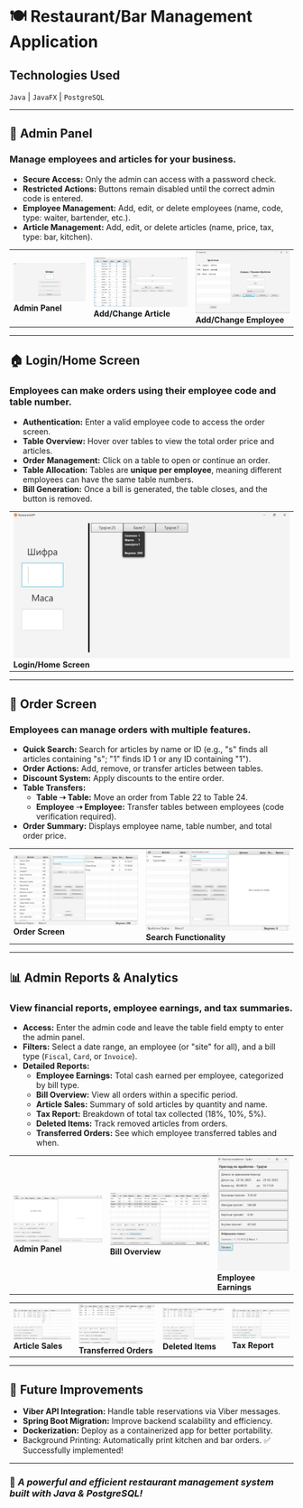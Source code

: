 # 🍽️ Restaurant/Bar Management Application

## **Technologies Used**  
`Java` | `JavaFX` | `PostgreSQL`

---

## 🔑 Admin Panel  
### Manage employees and articles for your business.  
- **Secure Access:** Only the admin can access with a password check.  
- **Restricted Actions:** Buttons remain disabled until the correct admin code is entered.  
- **Employee Management:** Add, edit, or delete employees (name, code, type: waiter, bartender, etc.).  
- **Article Management:** Add, edit, or delete articles (name, price, tax, type: bar, kitchen).  

<table align="center">
  <tr>
    <td><img src="githubImagesReadme/admin.jpg" width="100%"><br><b>Admin Panel</b></td>
    <td><img src="githubImagesReadme/add_change article.jpg" width="100%"><br><b>Add/Change Article</b></td>
    <td><img src="githubImagesReadme/add_change employee.jpg" width="100%"><br><b>Add/Change Employee</b></td>
  </tr>
</table>

---

## 🏠 Login/Home Screen  
### Employees can make orders using their employee code and table number.  
- **Authentication:** Enter a valid employee code to access the order screen.  
- **Table Overview:** Hover over tables to view the total order price and articles.  
- **Order Management:** Click on a table to open or continue an order.  
- **Table Allocation:** Tables are **unique per employee**, meaning different employees can have the same table numbers.  
- **Bill Generation:** Once a bill is generated, the table closes, and the button is removed.  

<table align="center">
  <tr>
    <td><img src="githubImagesReadme/loginScene.jpg" width="100%"><br><b>Login/Home Screen</b></td>
  </tr>
</table>

---

## 🛒 Order Screen  
### Employees can manage orders with multiple features.  
- **Quick Search:** Search for articles by name or ID (e.g., "s" finds all articles containing "s"; "1" finds ID 1 or any ID containing "1").  
- **Order Actions:** Add, remove, or transfer articles between tables.  
- **Discount System:** Apply discounts to the entire order.  
- **Table Transfers:**  
  - **Table ➝ Table:** Move an order from Table 22 to Table 24.  
  - **Employee ➝ Employee:** Transfer tables between employees (code verification required).  
- **Order Summary:** Displays employee name, table number, and total order price.  

<table align="center">
  <tr>
    <td><img src="githubImagesReadme/OrderScene.jpg" width="100%"><br><b>Order Screen</b></td>
    <td><img src="githubImagesReadme/search_filter OrderScene.jpg" width="100%"><br><b>Search Functionality</b></td>
  </tr>
</table>

---

## 📊 Admin Reports & Analytics  
### View financial reports, employee earnings, and tax summaries.  
- **Access:** Enter the admin code and leave the table field empty to enter the admin panel.  
- **Filters:** Select a date range, an employee (or "site" for all), and a bill type (`Fiscal`, `Card`, or `Invoice`).  
- **Detailed Reports:**  
  - **Employee Earnings:** Total cash earned per employee, categorized by bill type.  
  - **Bill Overview:** View all orders within a specific period.  
  - **Article Sales:** Summary of sold articles by quantity and name.  
  - **Tax Report:** Breakdown of total tax collected (18%, 10%, 5%).  
  - **Deleted Items:** Track removed articles from orders.  
  - **Transferred Orders:** See which employee transferred tables and when.  

<table align="center">
  <tr>
    <td><img src="githubImagesReadme/adminPanel.jpg" width="100%"><br><b>Admin Panel</b></td>
    <td><img src="githubImagesReadme/viewbyBill.jpg" width="100%"><br><b>Bill Overview</b></td>
    <td><img src="githubImagesReadme/viewbyEmployee.jpg" width="100%"><br><b>Employee Earnings</b></td>
  </tr>
</table>

<table align="center">
  <tr>
    <td><img src="githubImagesReadme/pregledArtikli.jpg" width="100%"><br><b>Article Sales</b></td>
    <td><img src="githubImagesReadme/pregledPrefrleni.jpg" width="100%"><br><b>Transferred Orders</b></td>
    <td><img src="githubImagesReadme/pregledIzbrishani.jpg" width="100%"><br><b>Deleted Items</b></td>
    <td><img src="githubImagesReadme/pregledDDV.jpg" width="100%"><br><b>Tax Report</b></td>
  </tr>
</table>

---

## 🚀 Future Improvements  
- **Viber API Integration:** Handle table reservations via Viber messages.  
- **Spring Boot Migration:** Improve backend scalability and efficiency.  
- **Dockerization:** Deploy as a containerized app for better portability.
- Background Printing: Automatically print kitchen and bar orders. ✅ Successfully implemented!

---

### 📌 *A powerful and efficient restaurant management system built with Java & PostgreSQL!*  
